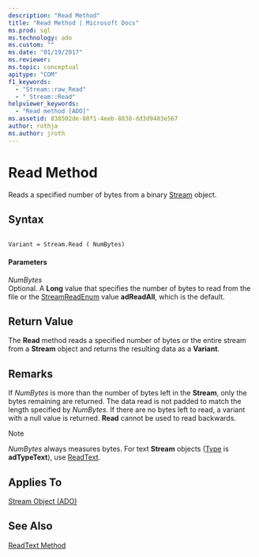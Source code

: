 ```yaml
---
description: "Read Method"
title: "Read Method | Microsoft Docs"
ms.prod: sql
ms.technology: ado
ms.custom: ""
ms.date: "01/19/2017"
ms.reviewer: 
ms.topic: conceptual
apitype: "COM"
f1_keywords: 
  - "Stream::raw_Read"
  - "_Stream::Read"
helpviewer_keywords: 
  - "Read method [ADO]"
ms.assetid: 838502de-80f1-4eeb-8838-dd3d9403e567
author: rothja
ms.author: jroth
---
```

# Read Method
Reads a specified number of bytes from a binary [Stream](./stream-object-ado.md) object.  
  
## Syntax  
  
```  
  
Variant = Stream.Read ( NumBytes)  
```  
  
#### Parameters  
 *NumBytes*  
 Optional. A **Long** value that specifies the number of bytes to read from the file or the [StreamReadEnum](./streamreadenum.md) value **adReadAll**, which is the default.  
  
## Return Value  
 The **Read** method reads a specified number of bytes or the entire stream from a **Stream** object and returns the resulting data as a **Variant**.  
  
## Remarks  
 If *NumBytes* is more than the number of bytes left in the **Stream**, only the bytes remaining are returned. The data read is not padded to match the length specified by *NumBytes*. If there are no bytes left to read, a variant with a null value is returned. **Read** cannot be used to read backwards.  
  
> [!NOTE]
>  *NumBytes* always measures bytes. For text **Stream** objects ([Type](./type-property-ado-stream.md) is **adTypeText**), use [ReadText](./readtext-method.md).  
  
## Applies To  
 [Stream Object (ADO)](./stream-object-ado.md)  
  
## See Also  
 [ReadText Method](./readtext-method.md)